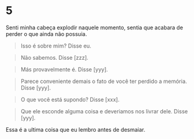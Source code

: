 # 5

Senti minha cabeça explodir naquele momento, sentia que acabara de perder o que ainda não possuia.
  
> Isso é sobre mim? Disse eu.
  
> Não sabemos. Disse [zzz].
  
> Más provavelmente é. Disse [yyy].
  
> Parece conveniente demais o fato de você ter perdido a memória. Disse [yyy].
  
> O que você está supondo? Disse [xxx].
  
> Que ele esconde alguma coisa e deveriamos nos livrar dele. Disse [yyy].
  
Essa é a ultima coisa que eu lembro antes de desmaiar.
